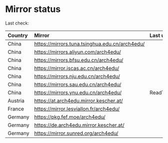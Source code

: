 <script src="./time.js"></script>
# Mirror status
Last check: <script type="text/javascript">localize(1697423145.9397483);</script>

|Country|Mirror|Last update|
|:------|:-----|:----------|
|China|https://mirrors.tuna.tsinghua.edu.cn/arch4edu/|<script type="text/javascript">localize(1697394517);</script>|
|China|https://mirrors.aliyun.com/arch4edu/|<script type="text/javascript">localize(1697394517);</script>|
|China|https://mirrors.bfsu.edu.cn/arch4edu/|<script type="text/javascript">localize(1697394517);</script>|
|China|https://mirror.iscas.ac.cn/arch4edu/|<script type="text/javascript">localize(1697394517);</script>|
|China|https://mirrors.nju.edu.cn/arch4edu/|<script type="text/javascript">localize(1697308192);</script>|
|China|https://mirrors.sau.edu.cn/arch4edu/|<script type="text/javascript">localize(1697394517);</script>|
|China|https://mirrors.ynu.edu.cn/arch4edu/|ReadTimeout|
|Austria|https://at.arch4edu.mirror.kescher.at/|<script type="text/javascript">localize(1697394517);</script>|
|France|https://mirror.lesviallon.fr/arch4edu/|<script type="text/javascript">localize(1697394517);</script>|
|Germany|https://pkg.fef.moe/arch4edu/|<script type="text/javascript">localize(1697394517);</script>|
|Germany|https://de.arch4edu.mirror.kescher.at/|<script type="text/javascript">localize(1697394517);</script>|
|Germany|https://mirror.sunred.org/arch4edu/|<script type="text/javascript">localize(1697394517);</script>|

<script src="./tablefilter/tablefilter.js"></script>
<script src="./table.js"></script>